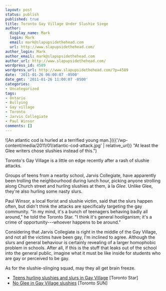 ```yaml
---
layout: post
status: publish
published: true
title: Toronto Gay Village Under Slushie Siege
author:
  display_name: Mark
  login: Mark
  email: mark@slapupsidethehead.com
  url: http://www.slapupsidethehead.com/
author_login: Mark
author_email: mark@slapupsidethehead.com
author_url: http://www.slapupsidethehead.com/
wordpress_id: 4589
wordpress_url: http://www.slapupsidethehead.com/?p=4589
date: '2011-01-26 06:00:07 -0500'
date_gmt: '2011-01-26 11:00:07 -0500'
categories:
- Uncategorized
tags:
- Ontario
- Bullying
- Gay village
- Toronto
- Jarvis Collegiate
- Paul Winsor
comments: []
---
```

![An atlantic cod is hurled at a terrified young man.]({{'/wp-content/media/2011/01/atlantic-cod-attack.jpg' | relative_url}} "At least the Glee writers chose slushies instead of this.")

Toronto's Gay Village is a little on edge recently after a rash of slushie attacks.

Groups of teens from a nearby school, Jarvis Collegiate, have apparently been trolling the neighbourhood during lunch hour, picking anyone strolling along Church street and hurling slushies at them, à la _Glee_. Unlike Glee, they're also hurling some nasty slurs.

Paul Winsor, a local florist and slushie victim, said that the slurs happen often, but didn't think the attacks are specifically targeting the gay community. "In my mind, it's a bunch of teenagers behaving badly all around," he told the Toronto Star. "I think it's general hooliganism; it's a crime of opportunity---whoever happens to be around."

Considering that Jarvis Collegiate is right in the middle of the Gay Village, and not all the victims have been gay, I'm inclined to agree. Although the slurs and general behaviour is certainly revealing of a larger homophobic problem in schools. After all, if this is the stuff that leaks out of the school into the general public, imagine what it must be like inside for students who are gay or perceived to be gay.

As for the slushie-slinging squad, may they all get brain freeze.

- [Teens hurling slushies and slurs in Gay Village](http://www.thestar.com/news/article/926873--teens-hurling-slushies-and-slurs-in-gay-village) [Toronto Star]
- [No Glee in Gay Village slushies](http://www.torontosun.com/news/columnists/mike_strobel/2011/01/22/16994926.html) [Toronto SUN]

